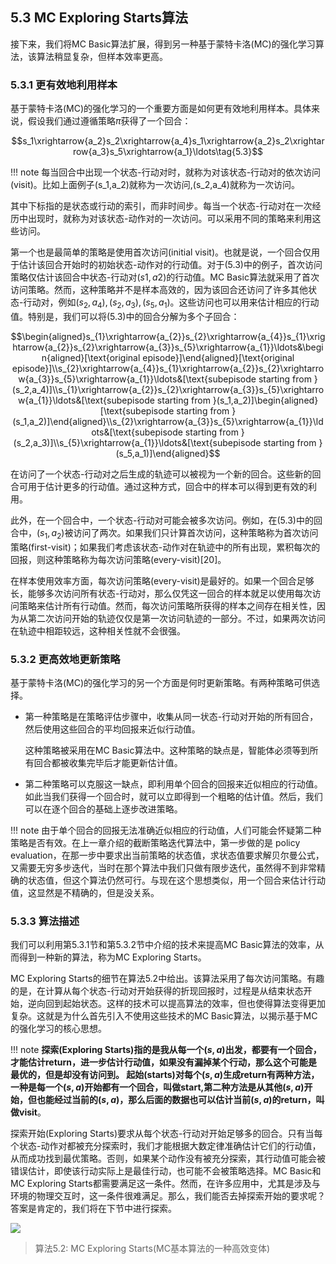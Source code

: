 ## 5.3 MC Exploring Starts算法

接下来，我们将MC Basic算法扩展，得到另一种基于蒙特卡洛(MC)的强化学习算法，该算法稍显复杂，但样本效率更高。

### 5.3.1 更有效地利用样本

基于蒙特卡洛(MC)的强化学习的一个重要方面是如何更有效地利用样本。具体来说，假设我们通过遵循策略$\pi$获得了一个回合：

$$s_1\xrightarrow{a_2}s_2\xrightarrow{a_4}s_1\xrightarrow{a_2}s_2\xrightarrow{a_3}s_5\xrightarrow{a_1}\ldots\tag{5.3}$$

!!! note
    每当回合中出现一个状态-行动对时，就称为对该状态-行动对的依次访问(visit)。比如上面例子(s_1,a_2)就称为一次访问,(s_2,a_4)就称为一次访问。

其中下标指的是状态或行动的索引，而非时间步。每当一个状态-行动对在一次经历中出现时，就称为对该状态-动作对的一次访问。可以采用不同的策略来利用这些访问。

第一个也是最简单的策略是使用首次访问(initial visit)。也就是说，一个回合仅用于估计该回合开始时的初始状态-动作对的行动值。对于$(5.3)$中的例子，首次访问策略仅估计该回合中状态-行动对$(s1, a2)$的行动值。MC Basic算法就采用了首次访问策略。然而，这种策略并不是样本高效的，因为该回合还访问了许多其他状态-行动对，例如$(s_2,a_4),(s_2,a_3),(s_5,a_1)$。这些访问也可以用来估计相应的行动值。特别是，我们可以将$(5.3)$中的回合分解为多个子回合：

$$\begin{aligned}s_{1}\xrightarrow{a_{2}}s_{2}\xrightarrow{a_{4}}s_{1}\xrightarrow{a_{2}}s_{2}\xrightarrow{a_{3}}s_{5}\xrightarrow{a_{1}}\ldots&\begin{aligned}[\text{original episode}]\end{aligned}[\text{original episode}]\\s_{2}\xrightarrow{a_{4}}s_{1}\xrightarrow{a_{2}}s_{2}\xrightarrow{a_{3}}s_{5}\xrightarrow{a_{1}}\ldots&[\text{subepisode starting from }(s_2,a_4)]\\s_{1}\xrightarrow{a_{2}}s_{2}\xrightarrow{a_{3}}s_{5}\xrightarrow{a_{1}}\ldots&[\text{subepisode starting from }(s_1,a_2)]\begin{aligned}[\text{subepisode starting from }(s_1,a_2)]\end{aligned}\\s_{2}\xrightarrow{a_{3}}s_{5}\xrightarrow{a_{1}}\ldots&[\text{subepisode starting from }(s_2,a_3)]\\s_{5}\xrightarrow{a_{1}}\ldots&[\text{subepisode starting from }(s_5,a_1)]\end{aligned}$$

在访问了一个状态-行动对之后生成的轨迹可以被视为一个新的回合。这些新的回合可用于估计更多的行动值。通过这种方式，回合中的样本可以得到更有效的利用。

此外，在一个回合中，一个状态-行动对可能会被多次访问。例如，在$(5.3)$中的回合中，$(s_1,a_2)$被访问了两次。如果我们只计算首次访问，这种策略称为首次访问策略(first-visit)；如果我们考虑该状态-动作对在轨迹中的所有出现，累积每次的回报，则这种策略称为每次访问策略(every-visit)[20]。

在样本使用效率方面，每次访问策略(every-visit)是最好的。如果一个回合足够长，能够多次访问所有状态-行动对，那么仅凭这一回合的样本就足以使用每次访问策略来估计所有行动值。然而，每次访问策略所获得的样本之间存在相关性，因为从第二次访问开始的轨迹仅仅是第一次访问轨迹的一部分。不过，如果两次访问在轨迹中相距较远，这种相关性就不会很强。

### 5.3.2 更高效地更新策略

基于蒙特卡洛(MC)的强化学习的另一个方面是何时更新策略。有两种策略可供选择。

- 第一种策略是在策略评估步骤中，收集从同一状态-行动对开始的所有回合，然后使用这些回合的平均回报来近似行动值。
  
  这种策略被采用在MC Basic算法中。这种策略的缺点是，智能体必须等到所有回合都被收集完毕后才能更新估计值。

- 第二种策略可以克服这一缺点，即利用单个回合的回报来近似相应的行动值。如此当我们获得一个回合时，就可以立即得到一个粗略的估计值。然后，我们可以在逐个回合的基础上逐步改进策略。

!!! note
    由于单个回合的回报无法准确近似相应的行动值，人们可能会怀疑第二种策略是否有效。在上一章介绍的截断策略迭代算法中，第一步做的是 policy evaluation，在那一步中要求出当前策略的状态值，求状态值要求解贝尔曼公式，又需要无穷多步迭代，当时在那个算法中我们只做有限步迭代，虽然得不到非常精确的状态值，但这个算法仍然可行。与现在这个思想类似，用一个回合来估计行动值，这显然是不精确的，但是没关系。



### 5.3.3 算法描述

我们可以利用第$5.3.1$节和第$5.3.2$节中介绍的技术来提高MC Basic算法的效率，从而得到一种新的算法，称为MC Exploring Starts。

MC Exploring Starts的细节在算法$5.2$中给出。该算法采用了每次访问策略。有趣的是，在计算从每个状态-行动对开始获得的折现回报时，过程是从结束状态开始，逆向回到起始状态。这样的技术可以提高算法的效率，但也使得算法变得更加复杂。这就是为什么首先引入不使用这些技术的MC Basic算法，以揭示基于MC的强化学习的核心思想。

!!! note
    **探索(Exploring Starts)**指的是我从每一个$(s,a)$出发，都要有一个回合，才能估计return，进一步估计行动值，如果没有漏掉某个行动，那么这个可能是最优的，但是却没有访问到。
    **起始(starts)**对每个$(s,a)$生成return有两种方法，一种是每一个$(s,a)$开始都有一个回合，叫做**start**,第二种方法是从其他$(s,a)$开始，但也能经过当前的$(s,a)$，那么后面的数据也可以估计当前$(s,a)$的return，叫做**visit**。

探索开始(Exploring Starts)要求从每个状态-行动对开始足够多的回合。只有当每个状态-动作对都被充分探索时，我们才能根据大数定律准确估计它们的行动值，从而成功找到最优策略。否则，如果某个动作没有被充分探索，其行动值可能会被错误估计，即使该行动实际上是最佳行动，也可能不会被策略选择。MC Basic和MC Exploring Starts都需要满足这一条件。然而，在许多应用中，尤其是涉及与环境的物理交互时，这一条件很难满足。那么，我们能否去掉探索开始的要求呢？答案是肯定的，我们将在下节中进行探索。

 ![](../img/05/9.png)
 >算法$5.2$: MC Exploring Starts(MC基本算法的一种高效变体)